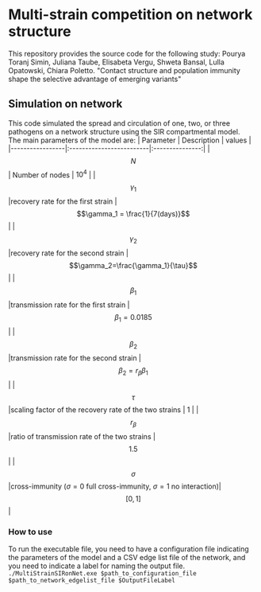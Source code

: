 # Multi-strain competition on network structure
This repository provides the source code for the following study: Pourya Toranj Simin, Juliana Taube, Elisabeta Vergu, Shweta Bansal, Lulla Opatowski, Chiara Poletto. "Contact structure and population immunity shape the selective advantage of emerging variants"
## Simulation on network 
This code simulated the spread and circulation of one, two, or three pathogens on a network structure using the SIR compartmental model.  
The main parameters of the model are:
| Parameter       |        Description       | values          | 
|-----------------|:-------------------------|:---------------:|
|$$N$$            | Number of nodes          | $10^4$      |
|$$\gamma_1$$       |recovery rate for the first strain            |  $$\gamma_1 = \frac{1}{7(days)}$$   | 
|$$\gamma_2$$       |recovery rate for the second strain            |  $$\gamma_2=\frac{\gamma_1}{\tau}$$      | 
|$$\beta_1$$     |transmission rate for the first strain        |  $$\beta_1=0.0185$$      | 
|$$\beta_2$$     |transmission rate for the second strain        |  $$\beta_2=r_\beta \beta_1$$      | 
|$$\tau$$        |scaling factor of the recovery rate of the two strains |  1  | 
|$$r_\beta$$     |ratio of transmission rate of the two strains |  $$1.5$$  |
|$$\sigma$$      |cross-immunity ($\sigma=0$ full cross-immunity, $\sigma=1$ no interaction)|  $$[0,1]$$  |



### How to use
To run the executable file, you need to have a configuration file indicating the parameters of the model and a CSV edge list file of the network, and you need to indicate a label for naming the output file. 
`./MultiStrainSIRonNet.exe $path_to_configuration_file $path_to_network_edgelist_file $OutputFileLabel`

